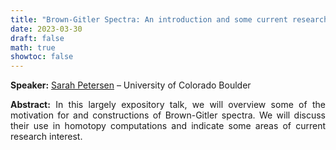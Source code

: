 ```yaml
---
title: "Brown-Gitler Spectra: An introduction and some current research directions"
date: 2023-03-30
draft: false
math: true
showtoc: false
---
```


**Speaker:** [Sarah Petersen](https://sites.google.com/view/sarahpetersen/home) – University of Colorado Boulder

**Abstract:** In this largely expository talk, we will overview some of the motivation for and constructions of Brown-Gitler spectra. We will discuss their use in homotopy computations and indicate some areas of current research interest. 


<style>body {text-align: justify}</style>